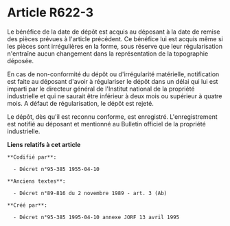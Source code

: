 # Article R622-3

Le bénéfice de la date de dépôt est acquis au déposant à la date de remise des pièces prévues à l'article précédent. Ce
bénéfice lui est acquis même si les pièces sont irrégulières en la forme, sous réserve que leur régularisation n'entraîne
aucun changement dans la représentation de la topographie déposée.

En cas de non-conformité du dépôt ou d'irrégularité matérielle, notification est faite au déposant d'avoir à régulariser le
dépôt dans un délai qui lui est imparti par le directeur général de l'Institut national de la propriété industrielle et qui
ne saurait être inférieur à deux mois ou supérieur à quatre mois. A défaut de régularisation, le dépôt est rejeté.

Le dépôt, dès qu'il est reconnu conforme, est enregistré. L'enregistrement est notifié au déposant et mentionné au Bulletin
officiel de la propriété industrielle.

**Liens relatifs à cet article**

	**Codifié par**:

	  - Décret n°95-385 1955-04-10

	**Anciens textes**:

	  - Décret n°89-816 du 2 novembre 1989 - art. 3 (Ab)

	**Créé par**:

	  - Décret n°95-385 1995-04-10 annexe JORF 13 avril 1995
